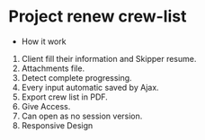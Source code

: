 # Project renew crew-list
- How it work
1. Client fill their information and Skipper resume.
2. Attachments file.
3. Detect complete progressing.
4. Every input automatic saved by Ajax.
5. Export crew list in PDF.
6. Give Access.
7. Can open as no session version.
8. Responsive Design
